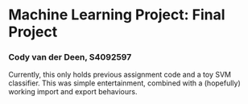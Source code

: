 # Machine Learning Project: Final Project
### Cody van der Deen, S4092597

Currently, this only holds previous assignment code and a toy SVM classifier. This was simple entertainment, combined with a (hopefully) working import and export behaviours.
